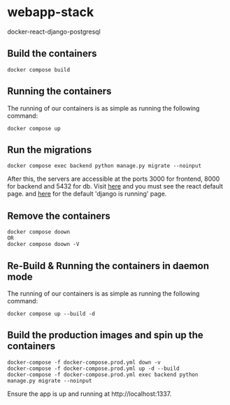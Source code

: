 # webapp-stack
docker-react-django-postgresql

## Build the containers
```console
docker compose build
```

## Running the containers
The running of our containers is as simple as running the following command:
```console
docker compose up
```

## Run the migrations
```console
docker compose exec backend python manage.py migrate --noinput
```

After this, the servers are accessible at the ports 3000 for frontend, 8000 for backend and 5432 for db. 
Visit [here](http://localhost:3000) and you must see the react default page.
and [here](http://127.0.0.1:8000/) for the default 'django is running' page.

## Remove the containers
```console
docker compose doown
OR
docker compose doown -V
```

## Re-Build & Running the containers in daemon mode
The running of our containers is as simple as running the following command:
```console
docker compose up --build -d
```

## Build the production images and spin up the containers
```console
docker-compose -f docker-compose.prod.yml down -v
docker-compose -f docker-compose.prod.yml up -d --build
docker-compose -f docker-compose.prod.yml exec backend python manage.py migrate --noinput
```
Ensure the app is up and running at http://localhost:1337.
